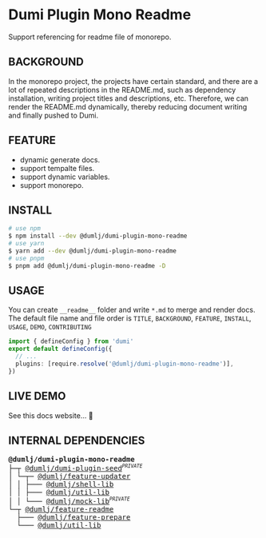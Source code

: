 <!-- This file is dynamically generated. please edit in __readme__ -->

# Dumi Plugin Mono Readme

Support referencing for readme file of monorepo.

## BACKGROUND

In the monorepo project, the projects have certain standard, and there are a lot of repeated descriptions in the README.md, such as dependency installation, writing project titles and descriptions, etc.
Therefore, we can render the README.md dynamically, thereby reducing document writing and finally pushed to Dumi.

## FEATURE

- dynamic generate docs.
- support tempalte files.
- support dynamic variables.
- support monorepo.

## INSTALL

```bash
# use npm
$ npm install --dev @dumlj/dumi-plugin-mono-readme
# use yarn
$ yarn add --dev @dumlj/dumi-plugin-mono-readme
# use pnpm
$ pnpm add @dumlj/dumi-plugin-mono-readme -D
```

## USAGE

You can create `__readme__` folder and write `*.md` to merge and render docs.
The default file name and file order is `TITLE`, `BACKGROUND`, `FEATURE`, `INSTALL`, `USAGE`, `DEMO`, `CONTRIBUTING`

```ts
import { defineConfig } from 'dumi'
export default defineConfig({
  // ...
  plugins: [require.resolve('@dumlj/dumi-plugin-mono-readme')],
})
```

## LIVE DEMO

See this docs website... 🤠

## INTERNAL DEPENDENCIES

<pre>
<b>@dumlj/dumi-plugin-mono-readme</b>
├─┬ <a href="https://github.com/dumlj/dumlj-build/tree/main/@webpack-plugin/dumi-plugin-mono-readme">@dumlj/dumi-plugin-seed</a><sup><small><i>PRIVATE</i></small></sup>
│ └─┬─ <a href="https://github.com/dumlj/dumlj-build/tree/main/@webpack-plugin/dumi-plugin-mono-readme">@dumlj/feature-updater</a>
│ │ ├─── <a href="https://github.com/dumlj/dumlj-build/tree/main/@webpack-plugin/dumi-plugin-mono-readme">@dumlj/shell-lib</a>
│ │ ├─── <a href="https://github.com/dumlj/dumlj-build/tree/main/@webpack-plugin/dumi-plugin-mono-readme">@dumlj/util-lib</a>
│ │ └─── <a href="https://github.com/dumlj/dumlj-build/tree/main/@webpack-plugin/dumi-plugin-mono-readme">@dumlj/mock-lib</a><sup><small><i>PRIVATE</i></small></sup>
└─┬ <a href="https://github.com/dumlj/dumlj-build/tree/main/@webpack-plugin/dumi-plugin-mono-readme">@dumlj/feature-readme</a>
  ├─── <a href="https://github.com/dumlj/dumlj-build/tree/main/@webpack-plugin/dumi-plugin-mono-readme">@dumlj/feature-prepare</a>
  └─── <a href="https://github.com/dumlj/dumlj-build/tree/main/@webpack-plugin/dumi-plugin-mono-readme">@dumlj/util-lib</a>
</pre>
